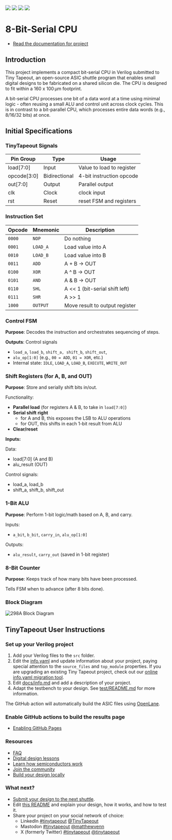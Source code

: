 ![](../../workflows/gds/badge.svg) ![](../../workflows/docs/badge.svg) ![](../../workflows/test/badge.svg) ![](../../workflows/fpga/badge.svg)

# 8-Bit-Serial CPU

- [Read the documentation for project](docs/info.md)

## Introduction

This project implements a compact bit-serial CPU in Verilog submitted to Tiny Tapeout, an open-source ASIC shuttle program that enables small digital designs to be fabricated on a shared silicon die. The CPU is designed to fit within a 160 x 100 μm footprint.

A bit-serial CPU processes one bit of a data word at a time using minimal logic - often reusing a small ALU and control unit across clock cycles. This is in contrast to a bit-parallel CPU, which processes entire data words (e.g., 8/16/32 bits) at once.

## Initial Specifications
### TinyTapeout Signals
| Pin Group	| Type |	Usage |
| --------- | ---- | ------ |
| load[7:0] |	Input	| Value to load to register |
| opcode[3:0]	 | Bidirectional | 4-bit instruction opcode |
| out[7:0] | Output |	Parallel output |
| clk |	Clock |	clock input |
| rst	| Reset |	reset FSM and registers |

### Instruction Set
| Opcode | Mnemonic | Description                    |
| ------ | -------- | ------------------------------ |
| `0000` | `NOP`    | Do nothing                     |
| `0001` | `LOAD_A` | Load value into A              |
| `0010` | `LOAD_B` | Load value into B              |
| `0011` | `ADD`    | A + B → OUT                    |
| `0100` | `XOR`    | A ^ B → OUT                    |
| `0101` | `AND`    | A & B → OUT                    |
| `0110` | `SHL`    | A << 1 (bit-serial shift left) |
| `0111` | `SHR`    | A >> 1                         |
| `1000` | `OUTPUT` | Move result to output register |

### **Control FSM**

**Purpose**: Decodes the instruction and orchestrates sequencing of steps.

**Outputs**: Control signals

- `load_a`, `load_b`, `shift_a, shift_b`, `shift_out`,
- `alu_op[1:0]` (e.g., `00 = ADD`, `01 = XOR`, etc.)
- Internal state: `IDLE`, `LOAD_A`, `LOAD_B`, `EXECUTE`, `WRITE_OUT`

### **Shift Registers** (for A, B, and OUT)

**Purpose**: Store and serially shift bits in/out.

Functionality:

- **Parallel load** (for registers A & B, to take in `load[7:0]`)
- **Serial shift** **right**
    - for A and B, this exposes the LSB to ALU operations
    - for OUT, this shifts in each 1-bit result from ALU
- **Clear/reset**

**Inputs:**

Data:

- load[7:0] (A and B)
- alu_result (OUT)

Control signals:

- load_a, load_b
- shift_a, shift_b, shift_out

### **1-Bit ALU**

**Purpose**: Perform 1-bit logic/math based on A, B, and carry.

Inputs:

- `a_bit`, `b_bit`, `carry_in`, `alu_op[1:0]`

Outputs:

- `alu_result`, `carry_out` (saved in 1-bit register)

### **8-Bit Counter**

**Purpose**: Keeps track of how many bits have been processed.

Tells FSM when to advance (after 8 bits done).

### Block Diagram
![298A Block Diagram](https://github.com/user-attachments/assets/b3a920e7-caca-4666-9459-7a705585725b)


## TinyTapeout User Instructions
### Set up your Verilog project

1. Add your Verilog files to the `src` folder.
2. Edit the [info.yaml](info.yaml) and update information about your project, paying special attention to the `source_files` and `top_module` properties. If you are upgrading an existing Tiny Tapeout project, check out our [online info.yaml migration tool](https://tinytapeout.github.io/tt-yaml-upgrade-tool/).
3. Edit [docs/info.md](docs/info.md) and add a description of your project.
4. Adapt the testbench to your design. See [test/README.md](test/README.md) for more information.

The GitHub action will automatically build the ASIC files using [OpenLane](https://www.zerotoasiccourse.com/terminology/openlane/).

### Enable GitHub actions to build the results page

- [Enabling GitHub Pages](https://tinytapeout.com/faq/#my-github-action-is-failing-on-the-pages-part)

### Resources

- [FAQ](https://tinytapeout.com/faq/)
- [Digital design lessons](https://tinytapeout.com/digital_design/)
- [Learn how semiconductors work](https://tinytapeout.com/siliwiz/)
- [Join the community](https://tinytapeout.com/discord)
- [Build your design locally](https://www.tinytapeout.com/guides/local-hardening/)

### What next?

- [Submit your design to the next shuttle](https://app.tinytapeout.com/).
- Edit [this README](README.md) and explain your design, how it works, and how to test it.
- Share your project on your social network of choice:
  - LinkedIn [#tinytapeout](https://www.linkedin.com/search/results/content/?keywords=%23tinytapeout) [@TinyTapeout](https://www.linkedin.com/company/100708654/)
  - Mastodon [#tinytapeout](https://chaos.social/tags/tinytapeout) [@matthewvenn](https://chaos.social/@matthewvenn)
  - X (formerly Twitter) [#tinytapeout](https://twitter.com/hashtag/tinytapeout) [@tinytapeout](https://twitter.com/tinytapeout)
